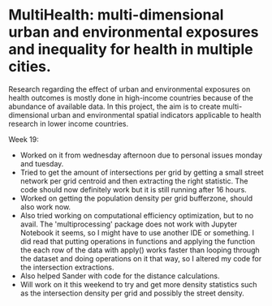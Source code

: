 # MultiHealth: multi-dimensional urban and environmental exposures and inequality for health in multiple cities.

Research regarding the effect of urban and environmental exposures on health outcomes is mostly done in high-income countries because of the abundance of available data. In this project, the aim is to create multi-dimensional urban and environmental spatial indicators applicable to health research in lower income countries.

Week 19:
- Worked on it from wednesday afternoon due to personal issues monday and tuesday.
- Tried to get the amount of intersections per grid by getting a small street network per grid centroid and then extracting the right statistic. The code should now definitely work but it is still running after 16 hours.
- Worked on getting the population density per grid bufferzone, should also work now.
- Also tried working on computational efficiency optimization, but to no avail. The 'multiprocessing' package does not work with Jupyter Notebook it seems, so I might have to use another IDE or something. I did read that putting operations in functions and applying the function the each row of the data with apply() works faster than looping through the dataset and doing operations on it that way, so I altered my code for the intersection extractions.
- Also helped Sander with code for the distance calculations.
- Will work on it this weekend to try and get more density statistics such as the intersection density per grid and possibly the street density. 
